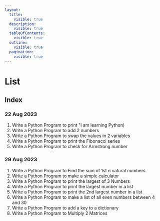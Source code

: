 ```yaml
---
layout:
  title:
    visible: true
  description:
    visible: true
  tableOfContents:
    visible: true
  outline:
    visible: true
  pagination:
    visible: true
---
```


# List

## Index

### 22 Aug 2023

1. Write a Python Program to print "I am learning Python)
2. Write a Python Program to add 2 numbers
3. Write a Python Program to swap the values in 2 variables
4. Write a Python Program to print the Fibonacci series
5. Write a Python Program to check for Armstrong number

### 29 Aug 2023

1. Write a Python Program to Find the sum of 1st n natural numbers
2. Write a Python Program to make a simple calculator
3. Write a Python Program to print the largest of 3 Numbers
4. Write a Python Program to print the largest number in a list
5. Write a Python Program to print the 2nd largest number in a list
6. Write a Python Program to make a list of all even numbers between 4 and 30
7. Write a Python Program to add a key to a dictionary
8. Write a Python Program to Multiply 2 Matrices

